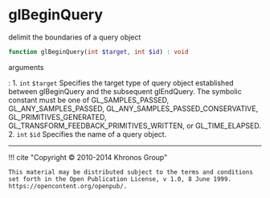 # glBeginQuery
delimit the boundaries of a query object

```php
function glBeginQuery(int $target, int $id) : void
```

arguments

:    1. `int` `$target` Specifies the target type of query object established
    between glBeginQuery and the subsequent  glEndQuery. The symbolic constant
    must be one of <constant>GL_SAMPLES_PASSED</constant>,
    <constant>GL_ANY_SAMPLES_PASSED</constant>,
    <constant>GL_ANY_SAMPLES_PASSED_CONSERVATIVE</constant>,
    <constant>GL_PRIMITIVES_GENERATED</constant>,
    <constant>GL_TRANSFORM_FEEDBACK_PRIMITIVES_WRITTEN</constant>, or
    <constant>GL_TIME_ELAPSED</constant>.
    2. `int` `$id` Specifies the name of a query object.

---
     

!!! cite "Copyright © 2010-2014 Khronos Group"

    This material may be distributed subject to the terms and conditions set forth in the Open Publication License, v 1.0, 8 June 1999. https://opencontent.org/openpub/.
